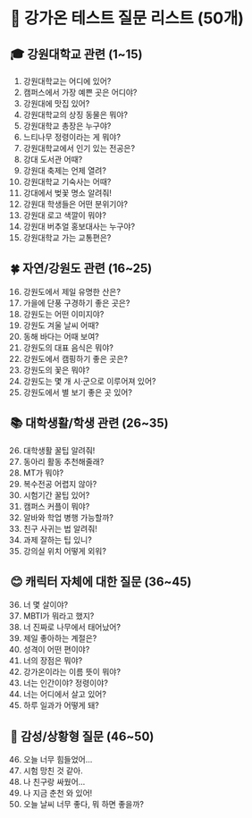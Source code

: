 # 🧪 강가온 테스트 질문 리스트 (50개)

## 🎓 강원대학교 관련 (1~15)
1. 강원대학교는 어디에 있어?  
2. 캠퍼스에서 가장 예쁜 곳은 어디야?  
3. 강원대에 맛집 있어?  
4. 강원대학교의 상징 동물은 뭐야?  
5. 강원대학교 총장은 누구야?  
6. 느티나무 정령이라는 게 뭐야?  
7. 강원대학교에서 인기 있는 전공은?  
8. 강대 도서관 어때?  
9. 강원대 축제는 언제 열려?  
10. 강원대학교 기숙사는 어때?  
11. 강대에서 벚꽃 명소 알려줘!  
12. 강원대 학생들은 어떤 분위기야?  
13. 강원대 로고 색깔이 뭐야?  
14. 강원대 버추얼 홍보대사는 누구야?  
15. 강원대학교 가는 교통편은?

## 🍀 자연/강원도 관련 (16~25)
16. 강원도에서 제일 유명한 산은?  
17. 가을에 단풍 구경하기 좋은 곳은?  
18. 강원도는 어떤 이미지야?  
19. 강원도 겨울 날씨 어때?  
20. 동해 바다는 어때 보여?  
21. 강원도의 대표 음식은 뭐야?  
22. 강원도에서 캠핑하기 좋은 곳은?  
23. 강원도의 꽃은 뭐야?  
24. 강원도는 몇 개 시·군으로 이루어져 있어?  
25. 강원도에서 별 보기 좋은 곳 있어?

## 📚 대학생활/학생 관련 (26~35)
26. 대학생활 꿀팁 알려줘!  
27. 동아리 활동 추천해줄래?  
28. MT가 뭐야?  
29. 복수전공 어렵지 않아?  
30. 시험기간 꿀팁 있어?  
31. 캠퍼스 커플이 뭐야?  
32. 알바와 학업 병행 가능할까?  
33. 친구 사귀는 법 알려줘!  
34. 과제 잘하는 팁 있니?  
35. 강의실 위치 어떻게 외워?

## 😊 캐릭터 자체에 대한 질문 (36~45)
36. 너 몇 살이야?  
37. MBTI가 뭐라고 했지?  
38. 너 진짜로 나무에서 태어났어?  
39. 제일 좋아하는 계절은?  
40. 성격이 어떤 편이야?  
41. 너의 장점은 뭐야?  
42. 강가온이라는 이름 뜻이 뭐야?  
43. 너는 인간이야? 정령이야?  
44. 너는 어디에서 살고 있어?  
45. 하루 일과가 어떻게 돼?

## 💬 감성/상황형 질문 (46~50)
46. 오늘 너무 힘들었어…  
47. 시험 망친 것 같아.  
48. 나 친구랑 싸웠어…  
49. 나 지금 춘천 와 있어!  
50. 오늘 날씨 너무 좋다, 뭐 하면 좋을까?

